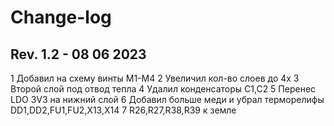 # Change-log

## Rev. 1.2 - 08 06 2023
1 Добавил на схему винты М1-М4
2 Увеличил кол-во слоев до 4х
3 Второй слой под отвод тепла
4 Удалил конденсаторы С1,С2
5 Перенес LDO 3V3 на нижний слой
6 Добавил больше меди и убрал терморелифы DD1,DD2,FU1,FU2,X13,X14
7 R26,R27,R38,R39 к земле

